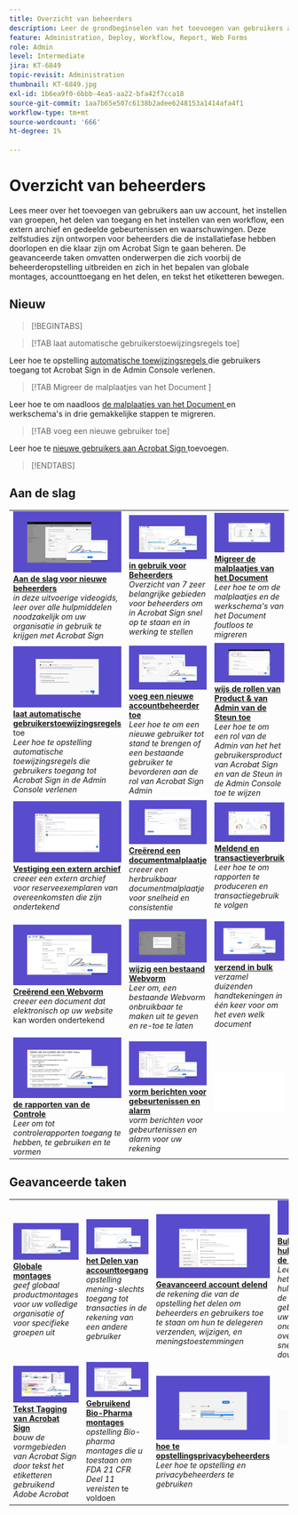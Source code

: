 ```yaml
---
title: Overzicht van beheerders
description: Leer de grondbeginselen van het toevoegen van gebruikers aan uw account, het instellen van groepen, het delen van toegang en het instellen van een workflow, een extern archief en gedeelde gebeurtenissen en waarschuwingen
feature: Administration, Deploy, Workflow, Report, Web Forms
role: Admin
level: Intermediate
jira: KT-6849
topic-revisit: Administration
thumbnail: KT-6849.jpg
exl-id: 1b6ea9f0-6bbb-4ea5-aa22-bfa42f7cca18
source-git-commit: 1aa7b65e507c6138b2adee6248153a1414afa4f1
workflow-type: tm+mt
source-wordcount: '666'
ht-degree: 1%

---
```


# Overzicht van beheerders

Lees meer over het toevoegen van gebruikers aan uw account, het instellen van groepen, het delen van toegang en het instellen van een workflow, een extern archief en gedeelde gebeurtenissen en waarschuwingen. Deze zelfstudies zijn ontworpen voor beheerders die de installatiefase hebben doorlopen en die klaar zijn om Acrobat Sign te gaan beheren. De geavanceerde taken omvatten onderwerpen die zich voorbij de beheerderopstelling uitbreiden en zich in het bepalen van globale montages, accounttoegang en het delen, en tekst het etiketteren bewegen.

## Nieuw

>[!BEGINTABS]

>[!TAB laat automatische gebruikerstoewijzingsregels  toe]

Leer hoe te opstelling [ automatische toewijzingsregels ](automatic-assignment-rules.md) die gebruikers toegang tot Acrobat Sign in de Admin Console verlenen.

>[!TAB  Migreer de malplaatjes van het Document ]

Leer hoe te om naadloos [ de malplaatjes van het Document ](docusign-templates.md) en werkschema&#39;s in drie gemakkelijke stappen te migreren.

>[!TAB voeg een nieuwe gebruiker  toe]

Leer hoe te [ nieuwe gebruikers aan Acrobat Sign ](add-users-to-your-account.md) toevoegen.

>[!ENDTABS]

## Aan de slag

<table style="table-layout:fixed">
<tr>
  <td>
    <a href="get-started-admin.md">
      <img alt="Aan de slag voor nieuwe beheerders" src="../assets/get-started-admin.png" />
    </a>
    <div>
    <a href="get-started-admin.md"><strong> Aan de slag voor nieuwe beheerders </strong></a>
    </div>
    <em> in deze uitvoerige videogids, leer over alle hulpmiddelen noodzakelijk om uw organisatie in gebruik te krijgen met Acrobat Sign </em>
    <br>
  </td>
  <td>
    <a href="up-and-running-admin.md">
      <img alt="Aan de slag voor beheerders" src="../assets/up-and-running.png" />
    </a>
    <div>
    <a href="up-and-running-admin.md"><strong> in gebruik voor Beheerders </strong></a>
    </div>
    <em> Overzicht van 7 zeer belangrijke gebieden voor beheerders om in Acrobat Sign snel op te staan en in werking te stellen </em>
    <br>
  </td>
  <td>
    <a href="docusign-templates.md">
      <img alt="Docutoresjablonen migreren" src="../assets/migrate-templates.png" />
    </a>
    <div>
    <a href="docusign-templates.md"><strong> Migreer de malplaatjes van het Document </strong></a>
    </div>
    <em> Leer hoe te om de malplaatjes en de werkschema's van het Document foutloos te migreren </em>
    <br>
  </td>
  <td>
    <a href="add-users-to-your-account.md">
      <img alt="Een nieuwe gebruiker toevoegen" src="../assets/add-user.png" />
    </a>
    <div>
    <a href="add-users-to-your-account.md"><strong> voeg een nieuwe gebruiker </strong></a> toe
    </div>
    <em> Leer hoe te om nieuwe gebruikers aan Acrobat Sign toe te voegen </em>
    <br>
  </td>
</tr>
<tr>
  <td>
    <a href="automatic-assignment-rules.md">
      <img alt="Regels voor automatische gebruikerstoewijzingen inschakelen" src="../assets/automatic-assignment.png" />
    </a>
    <div>
    <a href="automatic-assignment-rules.md"><strong> laat automatische gebruikerstoewijzingsregels </strong></a> toe
    </div>
    <em> Leer hoe te opstelling automatische toewijzingsregels die gebruikers toegang tot Acrobat Sign in de Admin Console verlenen </em>
    <br>
  </td>
  <td>
    <a href="add-admin.md">
      <img alt="Een nieuwe accountbeheerder toevoegen" src="../assets/add-admin.png" />
    </a>
    <div>
    <a href="add-admin.md"><strong> voeg een nieuwe accountbeheerder toe </strong></a>
    </div>
    <em> Leer hoe te om een nieuwe gebruiker tot stand te brengen of een bestaande gebruiker te bevorderen aan de rol van Acrobat Sign Admin </em>
    <br>
  </td>
    <td>
      <a href="promote-admin.md">
        <img alt="Product- en ondersteuningsbeheerrollen toewijzen" src="../assets/assign-product.png" />
      </a>
      <div>
      <a href="promote-admin.md"><strong> wijs de rollen van Product &amp; van Admin van de Steun toe </strong></a>
      </div>
      <em> Leer hoe te om een rol van de Admin van het het gebruikersproduct van Acrobat Sign en van de Steun in de Admin Console toe te wijzen </em>
      <br>
    </td>
    <td>
      <a href="create-and-manage-groups.md">
        <img alt="Groepen maken en beheren" src="../assets/groups.png" />
      </a>
      <div>
      <a href="create-and-manage-groups.md"><strong> het Creëren en het leiden groepen </strong></a>
      </div>
      <em> creeer groepen, voeg gebruikers aan groepen toe, en geef groepsmontages uit </em>
      <br>
    </td>
</tr>
<tr>
 <td>
      <a href="set-up-your-external-archive.md">
        <img alt="Een extern archief instellen" src="../assets/external-archive.png" />
      </a>
      <div>
      <a href="set-up-your-external-archive.md"><strong> Vestiging een extern archief </strong></a>
      </div>
      <em> creeer een extern archief voor reserveexemplaren van overeenkomsten die zijn ondertekend </em>
      <br>
    </td>
  <td>
    <a href="../sign-advanced-users/create-a-template.md">
      <img alt="Een documentsjabloon maken" src="../assets/create-template.png" />
    </a>
    <div>
    <a href="../sign-advanced-users/create-a-template.md"><strong> Creërend een documentmalplaatje </strong></a>
    </div>
    <em> creeer een herbruikbaar documentmalplaatje voor snelheid en consistentie </em>
    <br>
  </td>
  <td>
    <a href="../sign-advanced-users/creating-a-report.md">
      <img alt="Rapportage en transactiegebruik" src="../assets/reporting.png" />
    </a>
    <div>
    <a href="../sign-advanced-users/creating-a-report.md"><strong> Meldend en transactieverbruik </strong></a>
    </div>
    <em> Leer hoe te om rapporten te produceren en transactiegebruik te volgen </em>
    <br>
  </td>
  <td>
    <a href="report-options.md">
      <img alt="Rapportopties voor gebruikers" src="../assets/report-options.png" />
    </a>
    <div>
    <a href="report-options.md"><strong> opties van het Rapport voor gebruikers </strong></a>
    </div>
    <em> Leer hoe te opties van het opstellingsrapport voor gebruikers </em>
    <br>
  </td>
</tr>  
<tr>
   <td>
    <a href="../sign-advanced-users/webform.md">
      <img alt="Een webformulier maken" src="../assets/web-form.png" />
    </a>
    <div>
    <a href="../sign-advanced-users/webform.md"><strong> Creërend een Webvorm </strong></a>
    </div>
    <em> creeer een document dat elektronisch op uw website </em> kan worden ondertekend
    <br>
  </td>
  <td>
    <a href="../sign-advanced-users/modify-webform.md">
      <img alt="Een bestaand webformulier wijzigen" src="../assets/modify-web-form.png" />
    </a>
    <div>
    <a href="../sign-advanced-users/modify-webform.md"><strong> wijzig een bestaand Webvorm </strong></a>
    </div>
    <em> Leer om, een bestaande Webvorm onbruikbaar te maken uit te geven en re-toe te laten </em>
    <br>
  </td>
  <td>
    <a href="../sign-advanced-users/megasign.md">
      <img alt="In bulk verzenden" src="../assets/send-in-bulk.png" />
    </a>
    <div>
    <a href="../sign-advanced-users/megasign.md"><strong> verzend in bulk </strong></a>
    </div>
    <em> verzamel duizenden handtekeningen in één keer voor om het even welk document </em>
    <br>
  </td>
  <td>
    <a href="building-a-custom-workflow.md">
      <img alt="Een workflow instellen" src="../assets/workflow.png" />
    </a>
    <div>
    <a href="building-a-custom-workflow.md"><strong> Vestiging een werkschema </strong></a>
    </div>
    <em> automatiseer documentworkflows om elektronische handtekeningen en gegevens snel te krijgen </em>
    <br>
  </td>
</tr>
<tr>
     <td>
    <a href="audit-reports.md">
      <img alt="Controlerapporten" src="../assets/audit-report.png" />
    </a>
    <div>
    <a href="audit-reports.md"><strong> de rapporten van de Controle </strong></a>
    </div>
    <em> Leer om tot controlerapporten toegang te hebben, te gebruiken en te vormen </em>
    <br>
    </td>
    <td>
      <a href="set-up-shared-events-and-alert.md">
        <img alt="Gedeelde gebeurtenissen en waarschuwingen instellen" src="../assets/notifications.png" />
      </a>
      <div>
      <a href="set-up-shared-events-and-alert.md"><strong> vorm berichten voor gebeurtenissen en alarm </strong></a>
      </div>
      <em> vorm berichten voor gebeurtenissen en alarm voor uw rekening </em>
      <br>
    </td>
    <td>
      <img alt="Spacer" src="../assets/Whitespacer.png" />
      <div>
      <br>
    </td>
    <td>
      <img alt="Spacer" src="../assets/Whitespacer.png" />
      <div>
      <br>
    </td>
</tr>    
</table>

## Geavanceerde taken

<table style="table-layout:fixed">
<tr>
  <td>
    <a href="learn-about-global-settings.md">
      <img alt="Algemene instellingen" src="../assets/global-settings.png">
    </a>
    <div>
    <a href="learn-about-global-settings.md"><strong> Globale montages </strong></a>
    </div>
    <em> geef globaal productmontages voor uw volledige organisatie of voor specifieke groepen uit </em>
    <br>
  </td>
  <td>
    <a href="share-account-access.md">
      <img alt="Toegang tot accounts delen" src="../assets/sharing.png" />
    </a>  
    <div>
    <a href="share-account-access.md"><strong> het Delen van accounttoegang </strong></a>
    </div>
    <em> opstelling mening-slechts toegang tot transacties in de rekening van een andere gebruiker </em>
    <br>
  </td>
  <td>
    <a href="advanced-account-sharing.md">
      <img alt="Geavanceerde deelfuncties voor accounts" src="../assets/advanced-sharing.png" />
    </a>
    <div>
    <a href="advanced-account-sharing.md"><strong> Geavanceerd account delend </strong></a>
    </div>
    <em> de rekening die van de opstelling het delen om beheerders en gebruikers toe te staan om hun te delegeren verzenden, wijzigen, en meningstoestemmingen </em>
    <br>
  </td>
  <td>
    <a href="bulk-download-tool.md">
      <img alt="Bulkdownload" src="../assets/bulk-download.png" />
    </a>
    <div>
    <a href="bulk-download-tool.md"><strong> Bulk het hulpmiddel van de Download </strong></a>
    </div>
    <em> Leer hoe te om het Bulk hulpmiddel van de Download te gebruiken om al uw ondertekende overeenkomsten snel te downloaden </em>
    <br>
  </td> 
</tr>
<tr>
   <td>
     <a href="../sign-advanced-users/adobe-sign-text-tagging.md">
      <img alt="Acrobat Sign-tekstlabels" src="../assets/tagging.png" />
    </a>
    <div>
    <a href="../sign-advanced-users/adobe-sign-text-tagging.md"><strong> Tekst Tagging van Acrobat Sign </strong></a>
    <div>
    <em> bouw de vormgebieden van Acrobat Sign door tekst het etiketteren gebruikend Adobe Acrobat </em>
    <br>
  </td>
  <td>
    <a href="use-bio-pharma-settings.md">
      <img alt="Bio-Pharma-instellingen gebruiken" src="../assets/bio-settings.png" />
    </a>
    <div>
    <a href="use-bio-pharma-settings.md"><strong> Gebruikend Bio-Pharma montages </strong></a>
    </div>
    <em> opstelling Bio-pharma montages die u toestaan om FDA 21 CFR Deel 11 vereisten </em> te voldoen
    <br>
  </td>
  <td>
    <a href="privacy.md">
      <img alt="Privacybeheerder instellen" src="../assets/privacy-admin.png" />
    </a>
    <div>
    <a href="privacy.md"><strong> hoe te opstellingsprivacybeheerders </strong></a>
    </div>
    <em> Leer hoe te opstelling en privacybeheerders te gebruiken </em>
    <br>
  </td>
  <td>
    <img alt="Spacer" src="../assets/Grayspacer.png" />
    <div>
    <br>
  </td>
</tr>
</table>
